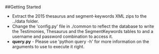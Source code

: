 

##Getting Started

- Extract the 2015 thesaurus and segment-keywords XML zips to the ../data folder. 
- Change the 'config.py' file in ./common to reflect the database to write the 
Testimonies, Thesaurus and the SegmentKeywords tables to and a username and password combination to access it. 
- **query.py** - Please use 'python query -h' for more information on the arguments to use to execute it right. 

